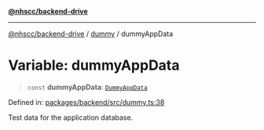 [**@nhscc/backend-drive**](../../README.md)

***

[@nhscc/backend-drive](../../README.md) / [dummy](../README.md) / dummyAppData

# Variable: dummyAppData

> `const` **dummyAppData**: [`DummyAppData`](../type-aliases/DummyAppData.md)

Defined in: [packages/backend/src/dummy.ts:38](https://github.com/nhscc/drive.api.hscc.bdpa.org/blob/718231ebbb0b386db32934d648e2479e8a0b4a18/packages/backend/src/dummy.ts#L38)

Test data for the application database.
